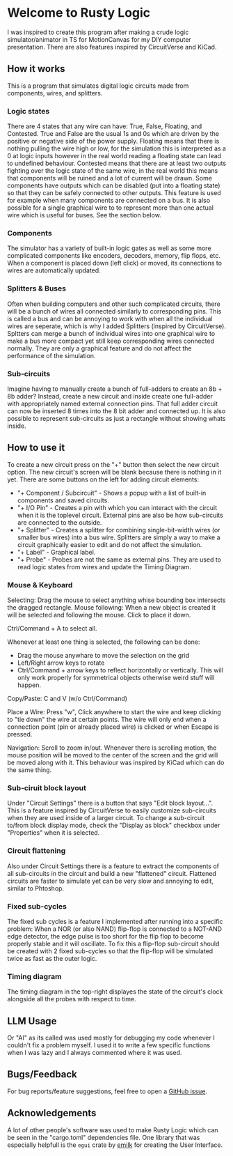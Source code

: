 # Welcome to Rusty Logic

I was inspired to create this program after making a crude logic simulator/animator in TS for MotionCanvas for my DIY computer presentation. There are also features inspired by CircuitVerse and KiCad.

## How it works

This is a program that simulates digital logic circuits made from components, wires, and splitters.

### Logic states

There are 4 states that any wire can have: True, False, Floating, and Contested. True and False are the usual 1s and 0s which are driven by the positive or negative side of the power supply. Floating means that there is nothing pulling the wire high or low, for the simulation this is interpreted as a 0 at logic inputs however in the real world reading a floating state can lead to undefined behaviour. Contested means that there are at least two outputs fighting over the logic state of the same wire, in the real world this means that components will be ruined and a lot of current will be drawn. Some components have outputs which can be disabled (put into a floating state) so that they can be safely connected to other outputs. This feature is used for example when many components are connected on a bus.
It is also possible for a single graphical wire to to represent more than one actual wire which is useful for buses. See the section below.

### Components

The simulator has a variety of built-in logic gates as well as some more complicated components like encoders, decoders, memory, flip flops, etc. When a component is placed down (left click) or moved, its connections to wires are automatically updated.

### Splitters & Buses

Often when building computers and other such complicated circuits, there will be a bunch of wires all connected similarly to corresponding pins. This is called a bus and can be annoying to work with when all the individual wires are seperate, which is why I added Splitters (inspired by CircuitVerse). Spltters can merge a bunch of individual wires into one graphical wire to make a bus more compact yet still keep corresponding wires connected normally. They are only a graphical feature and do not affect the performance of the simulation.

### Sub-circuits

Imagine having to manually create a bunch of full-adders to create an 8b + 8b adder? Instead, create a new circuit and inside create one full-adder with appropriately named external connection pins. That full adder circuit can now be inserted 8 times into the 8 bit adder and connected up. It is also possible to represent sub-circuits as just a rectangle without showing whats inside.

## How to use it

To create a new circuit press on the "+" button then select the new circuit option. The new circuit's screen will be blank because there is nothing in it yet. There are some buttons on the left for adding circuit elements:
* "+ Component / Subcircuit" - Shows a popup with a list of built-in components and saved circuits.
* "+ I/O Pin" - Creates a pin with which you can interact with the circuit when it is the toplevel circuit. External pins are also be how sub-circuits are connected to the outside.
* "+ Splitter" - Creates a splitter for combining single-bit-width wires (or smaller bus wires) into a bus wire. Splitters are simply a way to make a circuit graphically easier to edit and do not affect the simulation.
* "+ Label" - Graphical label.
* "+ Probe" - Probes are not the same as external pins. They are used to read logic states from wires and update the Timing Diagram.

### Mouse & Keyboard

Selecting: Drag the mouse to select anything whise bounding box intersects the dragged rectangle.
Mouse following: When a new object is created it will be selected and following the mouse. Click to place it down.

Ctrl/Command + A to select all.

Whenever at least one thing is selected, the following can be done:
* Drag the mouse anywhare to move the selection on the grid
* Left/Right arrow keys to rotate
* Ctrl/Command + arrow keys to reflect horizontally or vertically. This will only work properly for symmetrical objects otherwise weird stuff will happen.

Copy/Paste: C and V (w/o Ctrl/Command)

Place a Wire: Press "w", Click anywhere to start the wire and keep clicking to "tie down" the wire at certain points. The wire will only end when a connection point (pin or already placed wire) is clicked or when Escape is pressed.

Navigation: Scroll to zoom in/out. Whenever there is scrolling motion, the mouse position will be moved to the center of the screen and the grid will be moved along with it. This behaviour was inspired by KiCad which can do the same thing.

### Sub-ciruit block layout

Under "Circuit Settings" there is a button that says "Edit block layout...". This is a feature inspired by CircuitVerse to easily customize sub-circuits when they are used inside of a larger circuit. To change a sub-circuit to/from block display mode, check the "Display as block" checkbox under "Properties" when it is selected.

### Circuit flattening

Also under Circuit Settings there is a feature to extract the components of all sub-circuits in the circuit and build a new "flattened" circuit. Flattened circuits are faster to simulate yet can be very slow and annoying to edit, similar to Phtoshop.

### Fixed sub-cycles

The fixed sub cycles is a feature I implemented after running into a specific problem: When a NOR (or also NAND) flip-flop is connected to a NOT-AND edge detector, the edge pulse is too short for the flip flop to become properly stable and it will oscillate. To fix this a flip-flop sub-circuit should be created with 2 fixed sub-cycles so that the flip-flop will be simulated twice as fast as the outer logic.

### Timing diagram

The timing diagram in the top-right displayes the state of the circuit's clock alongside all the probes with respect to time.

## LLM Usage

Or "AI" as its called was used mostly for debugging my code whenever I couldn't fix a problem myself. I used it to write a few specific functions when I was lazy and I always commented where it was used.

## Bugs/Feedback

For bug reports/feature suggestions, feel free to open a [GitHub issue](https://github.com/HDrizzle/rusty_logic/issues).

## Acknowledgements

A lot of other people's software was used to make Rusty Logic which can be seen in the "cargo.toml" dependencies file. One library that was especially helpfull is the `egui` crate by [emilk](https://github.com/emilk) for creating the User Interface.